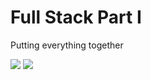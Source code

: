 # Full Stack Part I

Putting everything together

![](https://github.com/lisabroadhead/MERN/blob/main/fullstack/Screen%20Shot%202022-03-22%20at%208.39.24%20PM.png)
![](https://github.com/lisabroadhead/MERN/blob/main/fullstack/Screen%20Shot%202022-03-22%20at%208.39.55%20PM.png)
